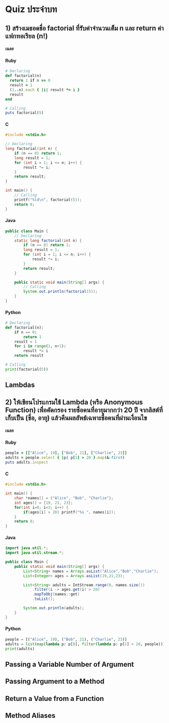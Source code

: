 # Quiz ประจำบท 


## 1) สร้างเมธอดชื่อ factorial ที่รับค่าจำนวนเต็ม n และ return ค่าแฟกทอเรียล (n!) 
#### เฉลย
#### Ruby
```ruby
# Declaring
def factorial(n)
  return 1 if n == 0
  result = 1
  (1..n).each { |i| result *= i }
  result
end

# Calling
puts factorial(5)
```

#### C
```c
#include <stdio.h>

// Declaring
long factorial(int n) {
    if (n == 0) return 1;
    long result = 1;
    for (int i = 1; i <= n; i++) {
        result *= i;
    }
    return result;
}

int main() {
    // Calling
    printf("%ld\n", factorial(5));
    return 0;
}
```

#### Java
```java
public class Main {
    // Declaring
    static long factorial(int n) {
        if (n == 0) return 1;
        long result = 1;
        for (int i = 1; i <= n; i++) {
            result *= i;
        }
        return result;
    }

    public static void main(String[] args) {
        // Calling
        System.out.println(factorial(5));
    }
}
```

#### Python
```python
# Declaring
def factorial(n):
    if n == 0:
        return 1
    result = 1
    for i in range(1, n+1):
        result *= i
    return result

# Calling
print(factorial(5))
```



## Lambdas
## 2) ให้เขียนโปรแกรมใช้ Lambda (หรือ Anonymous Function) เพื่อคัดกรอง รายชื่อคนที่อายุมากกว่า 20 ปี จากลิสต์ที่เก็บเป็น (ชื่อ, อายุ) แล้วคืนผลลัพธ์เฉพาะชื่อคนที่ผ่านเงื่อนไข
#### เฉลย
#### Ruby
``` ruby
people = [["Alice", 19], ["Bob", 21], ["Charlie", 23]]
adults = people.select { |p| p[1] > 20 }.map(&:first)
puts adults.inspect
```

#### C
``` c
#include <stdio.h>

int main() {
    char *names[] = {"Alice", "Bob", "Charlie"};
    int ages[] = {19, 21, 23};
    for(int i=0; i<3; i++) {
        if(ages[i] > 20) printf("%s ", names[i]);
    }
    return 0;
}
```

#### Java
``` java
import java.util.*;
import java.util.stream.*;

public class Main {
    public static void main(String[] args) {
        List<String> names = Arrays.asList("Alice","Bob","Charlie");
        List<Integer> ages = Arrays.asList(19,21,23);

        List<String> adults = IntStream.range(0, names.size())
            .filter(i -> ages.get(i) > 20)
            .mapToObj(names::get)
            .toList();

        System.out.println(adults);
    }
}
```

#### Python
``` python
people = [("Alice", 19), ("Bob", 21), ("Charlie", 23)]
adults = list(map(lambda p: p[0], filter(lambda p: p[1] > 20, people)))
print(adults)
```


## Passing a Variable Number of Argument 


## Passing Argument to a Method


## Return a Value from a Function


## Method Aliases
